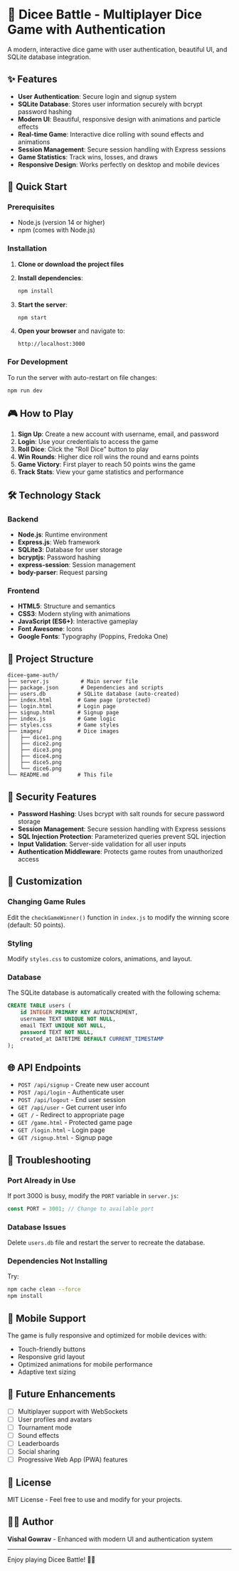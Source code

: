 # 🎲 Dicee Battle - Multiplayer Dice Game with Authentication

A modern, interactive dice game with user authentication, beautiful UI, and SQLite database integration.

## ✨ Features

- **User Authentication**: Secure login and signup system
- **SQLite Database**: Stores user information securely with bcrypt password hashing
- **Modern UI**: Beautiful, responsive design with animations and particle effects
- **Real-time Game**: Interactive dice rolling with sound effects and animations
- **Session Management**: Secure session handling with Express sessions
- **Game Statistics**: Track wins, losses, and draws
- **Responsive Design**: Works perfectly on desktop and mobile devices

## 🚀 Quick Start

### Prerequisites

- Node.js (version 14 or higher)
- npm (comes with Node.js)

### Installation

1. **Clone or download the project files**

2. **Install dependencies**:
   ```bash
   npm install
   ```

3. **Start the server**:
   ```bash
   npm start
   ```

4. **Open your browser** and navigate to:
   ```
   http://localhost:3000
   ```

### For Development

To run the server with auto-restart on file changes:
```bash
npm run dev
```

## 🎮 How to Play

1. **Sign Up**: Create a new account with username, email, and password
2. **Login**: Use your credentials to access the game
3. **Roll Dice**: Click the "Roll Dice" button to play
4. **Win Rounds**: Higher dice roll wins the round and earns points
5. **Game Victory**: First player to reach 50 points wins the game
6. **Track Stats**: View your game statistics and performance

## 🛠 Technology Stack

### Backend
- **Node.js**: Runtime environment
- **Express.js**: Web framework
- **SQLite3**: Database for user storage
- **bcryptjs**: Password hashing
- **express-session**: Session management
- **body-parser**: Request parsing

### Frontend
- **HTML5**: Structure and semantics
- **CSS3**: Modern styling with animations
- **JavaScript (ES6+)**: Interactive gameplay
- **Font Awesome**: Icons
- **Google Fonts**: Typography (Poppins, Fredoka One)

## 📁 Project Structure

```
dicee-game-auth/
├── server.js          # Main server file
├── package.json       # Dependencies and scripts
├── users.db          # SQLite database (auto-created)
├── index.html        # Game page (protected)
├── login.html        # Login page
├── signup.html       # Signup page
├── index.js          # Game logic
├── styles.css        # Game styles
├── images/           # Dice images
│   ├── dice1.png
│   ├── dice2.png
│   ├── dice3.png
│   ├── dice4.png
│   ├── dice5.png
│   └── dice6.png
└── README.md         # This file
```

## 🔐 Security Features

- **Password Hashing**: Uses bcrypt with salt rounds for secure password storage
- **Session Management**: Secure session handling with Express sessions
- **SQL Injection Protection**: Parameterized queries prevent SQL injection
- **Input Validation**: Server-side validation for all user inputs
- **Authentication Middleware**: Protects game routes from unauthorized access

## 🎨 Customization

### Changing Game Rules
Edit the `checkGameWinner()` function in `index.js` to modify the winning score (default: 50 points).

### Styling
Modify `styles.css` to customize colors, animations, and layout.

### Database
The SQLite database is automatically created with the following schema:
```sql
CREATE TABLE users (
    id INTEGER PRIMARY KEY AUTOINCREMENT,
    username TEXT UNIQUE NOT NULL,
    email TEXT UNIQUE NOT NULL,
    password TEXT NOT NULL,
    created_at DATETIME DEFAULT CURRENT_TIMESTAMP
);
```

## 🌐 API Endpoints

- `POST /api/signup` - Create new user account
- `POST /api/login` - Authenticate user
- `POST /api/logout` - End user session
- `GET /api/user` - Get current user info
- `GET /` - Redirect to appropriate page
- `GET /game.html` - Protected game page
- `GET /login.html` - Login page
- `GET /signup.html` - Signup page

## 🔧 Troubleshooting

### Port Already in Use
If port 3000 is busy, modify the `PORT` variable in `server.js`:
```javascript
const PORT = 3001; // Change to available port
```

### Database Issues
Delete `users.db` file and restart the server to recreate the database.

### Dependencies Not Installing
Try:
```bash
npm cache clean --force
npm install
```

## 📱 Mobile Support

The game is fully responsive and optimized for mobile devices with:
- Touch-friendly buttons
- Responsive grid layout
- Optimized animations for mobile performance
- Adaptive text sizing

## 🎯 Future Enhancements

- [ ] Multiplayer support with WebSockets
- [ ] User profiles and avatars
- [ ] Tournament mode
- [ ] Sound effects
- [ ] Leaderboards
- [ ] Social sharing
- [ ] Progressive Web App (PWA) features

## 📄 License

MIT License - Feel free to use and modify for your projects.

## 👨‍💻 Author

**Vishal Gowrav** - Enhanced with modern UI and authentication system

---

Enjoy playing Dicee Battle! 🎲✨